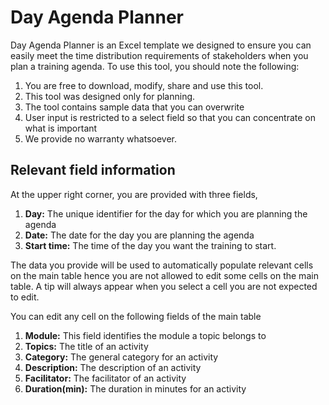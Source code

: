 # Day Agenda Planner
Day Agenda Planner is an Excel template we designed to ensure you can easily meet the time distribution requirements of stakeholders when you plan a training agenda. To use this tool, you should note the following:
1. You are free to download, modify, share and use this tool.
2. This tool was designed only for planning.
3. The tool contains sample data that you can overwrite
4. User input is restricted to a select field so that you can concentrate on what is important
5. We provide no warranty whatsoever.

## Relevant field information
At the upper right corner, you are provided with three fields,
1. **Day:** The unique identifier for the day for which you are planning the agenda
2. **Date:** The date for the day you are planning the agenda
3. **Start time:** The time of the day you want the training to start.

The data you provide will be used to automatically populate relevant cells on the main table hence you are not allowed to edit some cells on the main table. A tip will always appear when you select a cell you are not expected to edit.

You can edit any cell on the following fields of the main table
1. **Module:** This field identifies the module a topic belongs to
2. **Topics:** The title of an activity
3. **Category:** The general category for an activity
4. **Description:** The description of an activity
5. **Facilitator:** The facilitator of an activity
6. **Duration(min):** The duration in minutes for an activity
